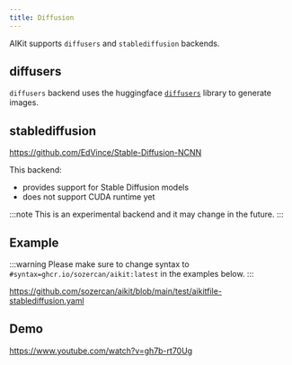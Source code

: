 ```yaml
---
title: Diffusion
---
```


AIKit supports `diffusers` and `stablediffusion` backends.

## diffusers

`diffusers` backend uses the huggingface [`diffusers`](https://huggingface.co/docs/diffusers/en/index) library to generate images.


## stablediffusion

https://github.com/EdVince/Stable-Diffusion-NCNN

This backend:
- provides support for Stable Diffusion models
- does not support CUDA runtime yet

:::note
This is an experimental backend and it may change in the future.
:::

## Example

:::warning
Please make sure to change syntax to `#syntax=ghcr.io/sozercan/aikit:latest` in the examples below.
:::

https://github.com/sozercan/aikit/blob/main/test/aikitfile-stablediffusion.yaml

## Demo

https://www.youtube.com/watch?v=gh7b-rt70Ug
